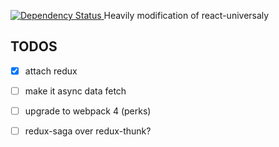 <a 
target="_blank"
href="https://david-dm.org/tagraha/react-start">
  <img src="https://david-dm.org/tagraha/react-start.svg" alt="Dependency Status" />
</a>
Heavily modification of react-universaly

TODOS
-----
- [x] attach redux
- [ ] make it async data fetch
- [ ] upgrade to webpack 4 (perks)
- [ ] redux-saga over redux-thunk?

